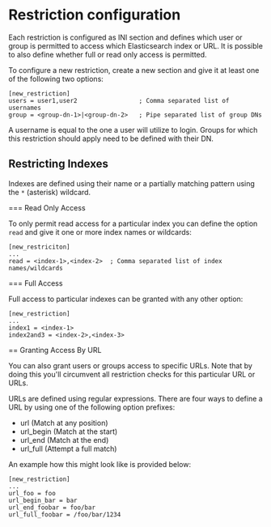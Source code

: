 # <a id="restriction-configuration"></a> Restriction configuration

Each restriction is configured as INI section and defines which user or group
is permitted to access which Elasticsearch index or URL. It is possible to also
define whether full or read only access is permitted.

To configure a new restriction, create a new section and give it at least one
of the following two options:

````
[new_restriction]
users = user1,user2                 ; Comma separated list of usernames
group = <group-dn-1>|<group-dn-2>   ; Pipe separated list of group DNs
````

A username is equal to the one a user will utilize to login. Groups for which
this restriction should apply need to be defined with their DN.

## Restricting Indexes

Indexes are defined using their name or a partially matching pattern using
the `*` (asterisk) wildcard.

=== Read Only Access

To only permit read access for a particular index you can define the option
`read` and give it one or more index names or wildcards:

````
[new_restriciton]
...
read = <index-1>,<index-2>  ; Comma separated list of index names/wildcards
````

=== Full Access

Full access to particular indexes can be granted with any other option:

````
[new_restriction]
...
index1 = <index-1>
index2and3 = <index-2>,<index-3>
````

== Granting Access By URL

You can also grant users or groups access to specific URLs. Note that by doing
this you'll circumvent all restriction checks for this particular URL or URLs.

URLs are defined using regular expressions. There are four ways to define a URL
by using one of the following option prefixes:

  * url (Match at any position)
  * url_begin (Match at the start)
  * url_end (Match at the end)
  * url_full (Attempt a full match)

An example how this might look like is provided below:

````
[new_restriction]
...
url_foo = foo
url_begin_bar = bar
url_end_foobar = foo/bar
url_full_foobar = /foo/bar/1234
````
